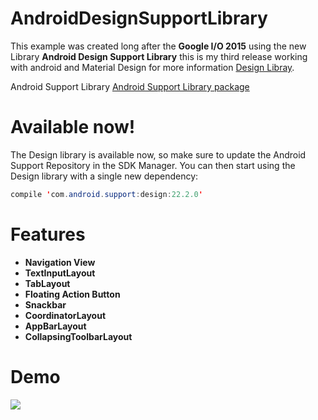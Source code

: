 # AndroidDesignSupportLibrary

This example was created long after the **Google I/O 2015** using the new Library **Android Design Support Library** this is my third release working with android and Material Design for more information [Design Libray](http://android-developers.blogspot.mx/2015/05/android-design-support-library.html). 

Android Support Library [Android Support Library package](http://developer.android.com/tools/support-library/index.html)

# Available now!
The Design library is available now, so make sure to update the Android Support Repository in the SDK Manager. You can then start using the Design library with a single new dependency:

```java
compile 'com.android.support:design:22.2.0'
```

# Features 
 * **Navigation View**
 * **TextInputLayout** 
 * **TabLayout** 
 * **Floating Action Button** 
 * **Snackbar** 
 * **CoordinatorLayout**
 * **AppBarLayout** 
 * **CollapsingToolbarLayout** 
 


# Demo
![](./art/Telecine_2015-09-15-21-31-56.gif)
